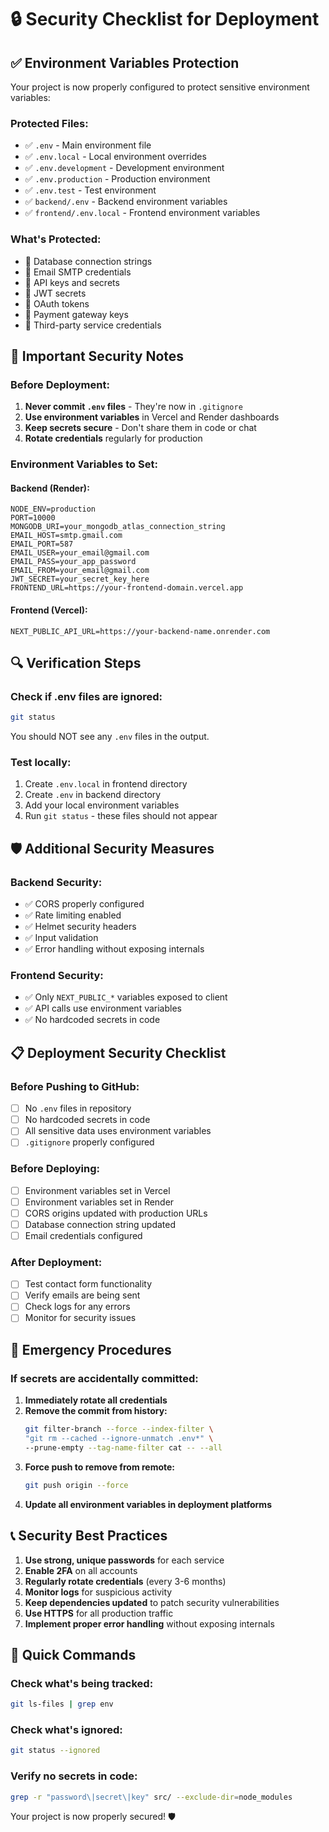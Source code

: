 # 🔒 Security Checklist for Deployment

## ✅ Environment Variables Protection

Your project is now properly configured to protect sensitive environment variables:

### **Protected Files:**
- ✅ `.env` - Main environment file
- ✅ `.env.local` - Local environment overrides
- ✅ `.env.development` - Development environment
- ✅ `.env.production` - Production environment
- ✅ `.env.test` - Test environment
- ✅ `backend/.env` - Backend environment variables
- ✅ `frontend/.env.local` - Frontend environment variables

### **What's Protected:**
- 🔐 Database connection strings
- 🔐 Email SMTP credentials
- 🔐 API keys and secrets
- 🔐 JWT secrets
- 🔐 OAuth tokens
- 🔐 Payment gateway keys
- 🔐 Third-party service credentials

## 🚨 Important Security Notes

### **Before Deployment:**
1. **Never commit `.env` files** - They're now in `.gitignore`
2. **Use environment variables** in Vercel and Render dashboards
3. **Keep secrets secure** - Don't share them in code or chat
4. **Rotate credentials** regularly for production

### **Environment Variables to Set:**

#### **Backend (Render):**
```env
NODE_ENV=production
PORT=10000
MONGODB_URI=your_mongodb_atlas_connection_string
EMAIL_HOST=smtp.gmail.com
EMAIL_PORT=587
EMAIL_USER=your_email@gmail.com
EMAIL_PASS=your_app_password
EMAIL_FROM=your_email@gmail.com
JWT_SECRET=your_secret_key_here
FRONTEND_URL=https://your-frontend-domain.vercel.app
```

#### **Frontend (Vercel):**
```env
NEXT_PUBLIC_API_URL=https://your-backend-name.onrender.com
```

## 🔍 Verification Steps

### **Check if .env files are ignored:**
```bash
git status
```
You should NOT see any `.env` files in the output.

### **Test locally:**
1. Create `.env.local` in frontend directory
2. Create `.env` in backend directory
3. Add your local environment variables
4. Run `git status` - these files should not appear

## 🛡️ Additional Security Measures

### **Backend Security:**
- ✅ CORS properly configured
- ✅ Rate limiting enabled
- ✅ Helmet security headers
- ✅ Input validation
- ✅ Error handling without exposing internals

### **Frontend Security:**
- ✅ Only `NEXT_PUBLIC_*` variables exposed to client
- ✅ API calls use environment variables
- ✅ No hardcoded secrets in code

## 📋 Deployment Security Checklist

### **Before Pushing to GitHub:**
- [ ] No `.env` files in repository
- [ ] No hardcoded secrets in code
- [ ] All sensitive data uses environment variables
- [ ] `.gitignore` properly configured

### **Before Deploying:**
- [ ] Environment variables set in Vercel
- [ ] Environment variables set in Render
- [ ] CORS origins updated with production URLs
- [ ] Database connection string updated
- [ ] Email credentials configured

### **After Deployment:**
- [ ] Test contact form functionality
- [ ] Verify emails are being sent
- [ ] Check logs for any errors
- [ ] Monitor for security issues

## 🚨 Emergency Procedures

### **If secrets are accidentally committed:**
1. **Immediately rotate all credentials**
2. **Remove the commit from history:**
   ```bash
   git filter-branch --force --index-filter \
   "git rm --cached --ignore-unmatch .env*" \
   --prune-empty --tag-name-filter cat -- --all
   ```
3. **Force push to remove from remote:**
   ```bash
   git push origin --force
   ```
4. **Update all environment variables in deployment platforms**

## 📞 Security Best Practices

1. **Use strong, unique passwords** for each service
2. **Enable 2FA** on all accounts
3. **Regularly rotate credentials** (every 3-6 months)
4. **Monitor logs** for suspicious activity
5. **Keep dependencies updated** to patch security vulnerabilities
6. **Use HTTPS** for all production traffic
7. **Implement proper error handling** without exposing internals

## 🎯 Quick Commands

### **Check what's being tracked:**
```bash
git ls-files | grep env
```

### **Check what's ignored:**
```bash
git status --ignored
```

### **Verify no secrets in code:**
```bash
grep -r "password\|secret\|key" src/ --exclude-dir=node_modules
```

Your project is now properly secured! 🛡️ 